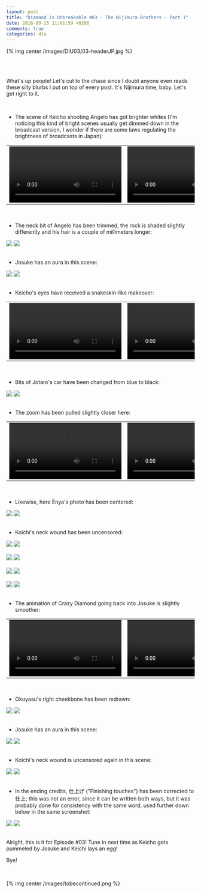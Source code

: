 ```yaml
---
layout: post
title: "Diamond is Unbreakable #03 - The Nijimura Brothers - Part 1"
date: 2016-09-25 11:01:59 +0200
comments: true
categories: diu
---
```


{% img center /images/DIU03/03-headerJP.jpg %}
<!-- more -->

<br>
<br>

What's up people! Let's cut to the chase since I doubt anyone even reads these silly blurbs I put on top of every post. It's Nijimura time, baby. Let's get right to it.

<br>

- The scene of Keicho shooting Angelo has got brighter whites (I'm noticing this kind of bright scenes usually get dimmed down in the broadcast version, I wonder if there are some laws regulating the brightness of broadcasts in Japan):

<table width="100%">
<tr>
<td align="left" valign="top" width="50%">
<video class='center' nocontrols loop preload='auto'>
  <source src=/videos/DIU03/TV%201%20-%20whiteout.webm type='video/webm; codecs="vp8, vorbis"'>
</video>
</td>
<td align="left" valign="top" width="50%">
<video class='center' nocontrols loop preload='auto'>
  <source src=/videos/DIU03/BD%201%20-%20whiteout.webm type='video/webm; codecs="vp8, vorbis"'>
</video>
</td>
</tr>
</table>

<br>

- The neck bit of Angelo has been trimmed, the rock is shaded slightly differently and his hair is a couple of millimeters longer:

<div id="container1" class="twentytwenty-container">
 <img src="/images/DIU03/tv-08990.jpg" />
 <img src="/images/DIU03/bd-08990.jpg" />
</div>

<br>

- Josuke has an aura in this scene:

<div id="container1" class="twentytwenty-container">
 <img src="/images/DIU03/tv-09170.jpg"+ />
 <img src="/images/DIU03/bd-09170.jpg" />
</div>

<br>

- Keicho's eyes have received a snakeskin-like makeover:

<table width="100%">
<tr>
<td align="left" valign="top" width="50%">
<video class='center' nocontrols loop preload='auto'>
  <source src=/videos/DIU03/TV%202%20-%20eyes.webm type='video/webm; codecs="vp8, vorbis"'>
</video>
</td>
<td align="left" valign="top" width="50%">
<video class='center' nocontrols loop preload='auto'>
  <source src=/videos/DIU03/BD%202%20-%20eyes.webm type='video/webm; codecs="vp8, vorbis"'>
</video>
</td>
</tr>
</table>

<br>

- Bits of Jotaro's car have been changed from blue to black:

<div id="container1" class="twentytwenty-container">
 <img src="/images/DIU03/tv-18580.jpg" />
 <img src="/images/DIU03/bd-18580.jpg" />
</div>

<br>

- The zoom has been pulled slightly closer here:

<table width="100%">
<tr>
<td align="left" valign="top" width="50%">
<video class='center' nocontrols loop preload='auto'>
  <source src=/videos/DIU03/TV%203%20-%20enyazoom.webm type='video/webm; codecs="vp8, vorbis"'>
</video>
</td>
<td align="left" valign="top" width="50%">
<video class='center' nocontrols loop preload='auto'>
  <source src=/videos/DIU03/BD%203%20-%20enyazoom.webm type='video/webm; codecs="vp8, vorbis"'>
</video>
</td>
</tr>
</table>

<br>

- Likewise, here Enya's photo has been centered:

<div id="container1" class="twentytwenty-container">
 <img src="/images/DIU03/tv-19430.jpg" />
 <img src="/images/DIU03/bd-19430.jpg" />
</div>

<br>

- Koichi's neck wound has been uncensored:

<div id="container1" class="twentytwenty-container">
 <img src="/images/DIU03/tv-20610.jpg" />
 <img src="/images/DIU03/bd-20610.jpg" />
</div>

<br>

<div id="container1" class="twentytwenty-container">
 <img src="/images/DIU03/tv-20675.jpg" />
 <img src="/images/DIU03/bd-20675.jpg" />
</div>

<br>

<div id="container1" class="twentytwenty-container">
 <img src="/images/DIU03/tv-21410.jpg" />
 <img src="/images/DIU03/bd-21410.jpg" />
</div>

<br>

<div id="container1" class="twentytwenty-container">
 <img src="/images/DIU03/tv-24560.jpg" />
 <img src="/images/DIU03/bd-24560.jpg" />
</div>

<br>

- The animation of Crazy Diamond going back into Josuke is slightly smoother:

<table width="100%">
<tr>
<td align="left" valign="top" width="50%">
<video class='center' nocontrols loop preload='auto'>
  <source src=/videos/DIU03/TV%204%20-%20crazy%20diamond.webm type='video/webm; codecs="vp8, vorbis"'>
</video>
</td>
<td align="left" valign="top" width="50%">
<video class='center' nocontrols loop preload='auto'>
  <source src=/videos/DIU03/BD%204%20-%20crazy%20diamond.webm type='video/webm; codecs="vp8, vorbis"'>
</video>
</td>
</tr>
</table>

<br>

- Okuyasu's right cheekbone has been redrawn:

<div id="container1" class="twentytwenty-container">
 <img src="/images/DIU03/tv-26535.jpg" />
 <img src="/images/DIU03/bd-26535.jpg" />
</div>

<br>

- Josuke has an aura in this scene:

<div id="container1" class="twentytwenty-container">
 <img src="/images/DIU03/tv-27900.jpg" />
 <img src="/images/DIU03/bd-27900.jpg" />
</div>

<br>

- Koichi's neck wound is uncensored again in this scene:

<div id="container1" class="twentytwenty-container">
 <img src="/images/DIU03/tv-31700.jpg" />
 <img src="/images/DIU03/bd-31700.jpg" />
</div>

<br>

- In the ending credits, 仕上げ ("Finishing touches") has been corrected to 仕上; this was not an error, since it can be written both ways, but it was probably done for consistency with the same word, used further down below in the same screenshot:

<div id="container1" class="twentytwenty-container">
 <img src="/images/DIU03/tv-32800.jpg" />
 <img src="/images/DIU03/bd-32800.jpg" />
</div>

<br>

Alright, this is it for Episode #03! Tune in next time as Keicho gets pummeled by Josuke and Keichi lays an egg!

Bye!

<br>

{% img center /images/tobecontinued.png %}
